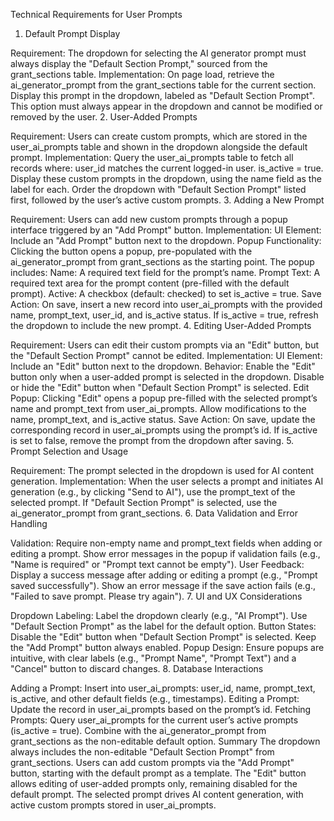 Technical Requirements for User Prompts
1. Default Prompt Display

Requirement: The dropdown for selecting the AI generator prompt must always display the "Default Section Prompt," sourced from the grant_sections table.
Implementation:
On page load, retrieve the ai_generator_prompt from the grant_sections table for the current section.
Display this prompt in the dropdown, labeled as "Default Section Prompt".
This option must always appear in the dropdown and cannot be modified or removed by the user.
2. User-Added Prompts

Requirement: Users can create custom prompts, which are stored in the user_ai_prompts table and shown in the dropdown alongside the default prompt.
Implementation:
Query the user_ai_prompts table to fetch all records where:
user_id matches the current logged-in user.
is_active = true.
Display these custom prompts in the dropdown, using the name field as the label for each.
Order the dropdown with "Default Section Prompt" listed first, followed by the user’s active custom prompts.
3. Adding a New Prompt

Requirement: Users can add new custom prompts through a popup interface triggered by an "Add Prompt" button.
Implementation:
UI Element: Include an "Add Prompt" button next to the dropdown.
Popup Functionality:
Clicking the button opens a popup, pre-populated with the ai_generator_prompt from grant_sections as the starting point.
The popup includes:
Name: A required text field for the prompt’s name.
Prompt Text: A required text area for the prompt content (pre-filled with the default prompt).
Active: A checkbox (default: checked) to set is_active = true.
Save Action:
On save, insert a new record into user_ai_prompts with the provided name, prompt_text, user_id, and is_active status.
If is_active = true, refresh the dropdown to include the new prompt.
4. Editing User-Added Prompts

Requirement: Users can edit their custom prompts via an "Edit" button, but the "Default Section Prompt" cannot be edited.
Implementation:
UI Element: Include an "Edit" button next to the dropdown.
Behavior:
Enable the "Edit" button only when a user-added prompt is selected in the dropdown.
Disable or hide the "Edit" button when "Default Section Prompt" is selected.
Edit Popup:
Clicking "Edit" opens a popup pre-filled with the selected prompt’s name and prompt_text from user_ai_prompts.
Allow modifications to the name, prompt_text, and is_active status.
Save Action:
On save, update the corresponding record in user_ai_prompts using the prompt’s id.
If is_active is set to false, remove the prompt from the dropdown after saving.
5. Prompt Selection and Usage

Requirement: The prompt selected in the dropdown is used for AI content generation.
Implementation:
When the user selects a prompt and initiates AI generation (e.g., by clicking "Send to AI"), use the prompt_text of the selected prompt.
If "Default Section Prompt" is selected, use the ai_generator_prompt from grant_sections.
6. Data Validation and Error Handling

Validation:
Require non-empty name and prompt_text fields when adding or editing a prompt.
Show error messages in the popup if validation fails (e.g., "Name is required" or "Prompt text cannot be empty").
User Feedback:
Display a success message after adding or editing a prompt (e.g., "Prompt saved successfully").
Show an error message if the save action fails (e.g., "Failed to save prompt. Please try again").
7. UI and UX Considerations

Dropdown Labeling:
Label the dropdown clearly (e.g., "AI Prompt").
Use "Default Section Prompt" as the label for the default option.
Button States:
Disable the "Edit" button when "Default Section Prompt" is selected.
Keep the "Add Prompt" button always enabled.
Popup Design:
Ensure popups are intuitive, with clear labels (e.g., "Prompt Name", "Prompt Text") and a "Cancel" button to discard changes.
8. Database Interactions

Adding a Prompt:
Insert into user_ai_prompts: user_id, name, prompt_text, is_active, and other default fields (e.g., timestamps).
Editing a Prompt:
Update the record in user_ai_prompts based on the prompt’s id.
Fetching Prompts:
Query user_ai_prompts for the current user’s active prompts (is_active = true).
Combine with the ai_generator_prompt from grant_sections as the non-editable default option.
Summary
The dropdown always includes the non-editable "Default Section Prompt" from grant_sections.
Users can add custom prompts via the "Add Prompt" button, starting with the default prompt as a template.
The "Edit" button allows editing of user-added prompts only, remaining disabled for the default prompt.
The selected prompt drives AI content generation, with active custom prompts stored in user_ai_prompts.